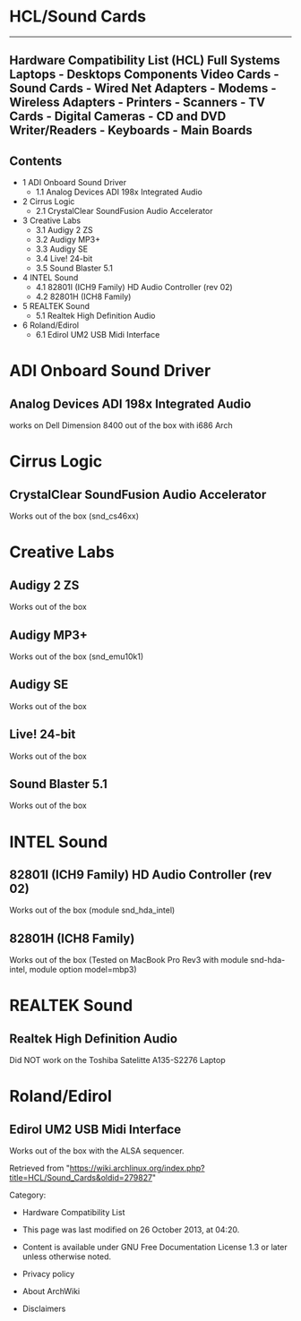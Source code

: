 HCL/Sound Cards
===============

  --------------------------------------------------------------------------------------------------------------------------------------------------------------------------------------
  Hardware Compatibility List (HCL)
  Full Systems
  Laptops - Desktops
  Components
  Video Cards - Sound Cards - Wired Net Adapters - Modems - Wireless Adapters - Printers - Scanners - TV Cards - Digital Cameras - CD and DVD Writer/Readers - Keyboards - Main Boards
  --------------------------------------------------------------------------------------------------------------------------------------------------------------------------------------

Contents
--------

-   1 ADI Onboard Sound Driver
    -   1.1 Analog Devices ADI 198x Integrated Audio
-   2 Cirrus Logic
    -   2.1 CrystalClear SoundFusion Audio Accelerator
-   3 Creative Labs
    -   3.1 Audigy 2 ZS
    -   3.2 Audigy MP3+
    -   3.3 Audigy SE
    -   3.4 Live! 24-bit
    -   3.5 Sound Blaster 5.1
-   4 INTEL Sound
    -   4.1 82801I (ICH9 Family) HD Audio Controller (rev 02)
    -   4.2 82801H (ICH8 Family)
-   5 REALTEK Sound
    -   5.1 Realtek High Definition Audio
-   6 Roland/Edirol
    -   6.1 Edirol UM2 USB Midi Interface

ADI Onboard Sound Driver
========================

Analog Devices ADI 198x Integrated Audio
----------------------------------------

works on Dell Dimension 8400 out of the box with i686 Arch

Cirrus Logic
============

CrystalClear SoundFusion Audio Accelerator
------------------------------------------

Works out of the box (snd_cs46xx)

Creative Labs
=============

Audigy 2 ZS
-----------

Works out of the box

Audigy MP3+
-----------

Works out of the box (snd_emu10k1)

Audigy SE
---------

Works out of the box

Live! 24-bit
------------

Works out of the box

Sound Blaster 5.1
-----------------

Works out of the box

INTEL Sound
===========

82801I (ICH9 Family) HD Audio Controller (rev 02)
-------------------------------------------------

Works out of the box (module snd_hda_intel)

82801H (ICH8 Family)
--------------------

Works out of the box (Tested on MacBook Pro Rev3 with module
snd-hda-intel, module option model=mbp3)

REALTEK Sound
=============

Realtek High Definition Audio
-----------------------------

Did NOT work on the Toshiba Satelitte A135-S2276 Laptop

Roland/Edirol
=============

Edirol UM2 USB Midi Interface
-----------------------------

Works out of the box with the ALSA sequencer.

Retrieved from
"https://wiki.archlinux.org/index.php?title=HCL/Sound_Cards&oldid=279827"

Category:

-   Hardware Compatibility List

-   This page was last modified on 26 October 2013, at 04:20.
-   Content is available under GNU Free Documentation License 1.3 or
    later unless otherwise noted.
-   Privacy policy
-   About ArchWiki
-   Disclaimers
